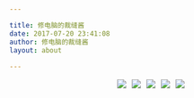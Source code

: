 ```yaml
---

title: 修电脑的裁缝酱
date: 2017-07-20 23:41:08
author: 修电脑的裁缝酱
layout: about
	
---
```


<style>
.about-img{display:inline-block;}
.about-a{border:0; margin: 0 5px}
.about-div{align=center; text-align:center; margin:0 auto; margin-top: 15px}
</style>


<div class="about-div"><a class="about-a" href="mailto:huihut@outlook.com"><img class="about-img" src="http://ojlsgreog.bkt.clouddn.com/mail.png"/></a><a class="about-a" href="https://blog.huihut.com"><img class="about-img" src="http://ojlsgreog.bkt.clouddn.com/blog.png"/></a><a class="about-a" href="http://blog.csdn.net/huihut"><img class="about-img" src="http://ojlsgreog.bkt.clouddn.com/csdn.png"/></a><a class="about-a" href="https://github.com/huihut"><img class="about-img" src="http://ojlsgreog.bkt.clouddn.com/github.png"/></a><a class="about-a" href="https://www.zhihu.com/people/huihut"><img class="about-img" src="http://ojlsgreog.bkt.clouddn.com/zhihu.png"/></a></div>